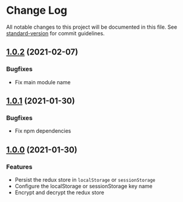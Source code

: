 # Change Log

All notable changes to this project will be documented in this file. See [standard-version](https://github.com/conventional-changelog/standard-version) for commit guidelines.

## [1.0.2](https://github.com/christianllv/redux-store-persist/releases/tag/v1.0.2) (2021-02-07)

### Bugfixes

- Fix main module name

## [1.0.1](https://github.com/christianllv/redux-store-persist/releases/tag/v1.0.1) (2021-01-30)

### Bugfixes

- Fix npm dependencies

## [1.0.0](https://github.com/christianllv/redux-store-persist/releases/tag/v1.0.0) (2021-01-30)

### Features

- Persist the redux store in `localStorage` or `sessionStorage`
- Configure the localStorage or sessionStorage key name
- Encrypt and decrypt the redux store
